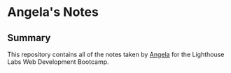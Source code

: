 # Angela's Notes
## Summary 
This repository contains all of the notes taken by [Angela](http://github.com/xangelaz) for the Lighthouse Labs Web Development Bootcamp.